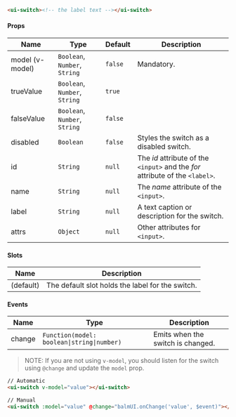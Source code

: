 ```html
<ui-switch><!-- the label text --></ui-switch>
```

#### Props

| Name            | Type                          | Default | Description                                                                   |
| --------------- | ----------------------------- | ------- | ----------------------------------------------------------------------------- |
| model (v-model) | `Boolean`, `Number`, `String` | `false` | Mandatory.                                                                    |
| trueValue       | `Boolean`, `Number`, `String` | `true`  |                                                                               |
| falseValue      | `Boolean`, `Number`, `String` | `false` |                                                                               |
| disabled        | `Boolean`                     | `false` | Styles the switch as a disabled switch.                                       |
| id              | `String`                      | `null`  | The _id_ attribute of the `<input>` and the _for_ attribute of the `<label>`. |
| name            | `String`                      | `null`  | The _name_ attribute of the `<input>`.                                        |
| label           | `String`                      | `null`  | A text caption or description for the switch.                                 |
| attrs           | `Object`                      | `null`  | Other attributes for `<input>`.                                               |

#### Slots

| Name      | Description                                      |
| --------- | ------------------------------------------------ |
| (default) | The default slot holds the label for the switch. |

#### Events

| Name   | Type                                       | Description                       |
| ------ | ------------------------------------------ | --------------------------------- |
| change | `Function(model: boolean\|string\|number)` | Emits when the switch is changed. |

> NOTE: If you are not using `v-model`, you should listen for the switch using `@change` and update the `model` prop.

```html
// Automatic
<ui-switch v-model="value"></ui-switch>

// Manual
<ui-switch :model="value" @change="balmUI.onChange('value', $event)"></ui-switch>
```
